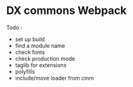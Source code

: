 # DX commons Webpack 

Todo : 
- set up build
- find a module name
- check fonts
- check production mode
- taglib for extensions
- polyfills
- include/move loader from cmm
